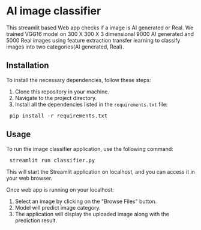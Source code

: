 # AI image classifier
This streamlit based Web app checks if a image is AI generated or Real. We trained VGG16 model on 300 X 300 X 3 dimensional 9000 AI generated
and 5000 Real images using feature extraction transfer learning to classify images into two categories(AI generated, Real).

## Installation

To install the necessary dependencies, follow these steps:

1. Clone this repository in your machine.
2. Navigate to the project directory.
3. Install all the dependencies listed in the `requirements.txt` file:

<pre> pip install -r requirements.txt </pre>


## Usage

To run the image classifier application, use the following command:

<pre> streamlit run classifier.py </pre>


This will start the Streamlit application on localhost, and you can access it in your web browser.

Once web app is running on your localhost:

1. Select an image by clicking on the "Browse Files" button.
2. Model will predict image category.
3. The application will display the uploaded image along with the prediction result.